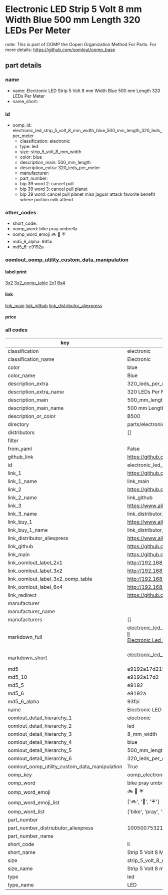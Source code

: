 # Electronic LED Strip 5 Volt 8 mm Width Blue 500 mm Length 320 LEDs Per Meter  

note: This is part of OOMP the Oopen Organization Method For Parts. For more details: https://github.com/oomlout/oomp_base

##  part details
  







### name
* name: Electronic LED Strip 5 Volt 8 mm Width Blue 500 mm Length 320 LEDs Per Meter
* name_short: 
### id
* oomp_id: electronic_led_strip_5_volt_8_mm_width_blue_500_mm_length_320_leds_per_meter
  * classification: electronic
  * type: led
  * size: strip_5_volt_8_mm_width
  * color: blue
  * description_main: 500_mm_length
  * description_extra: 320_leds_per_meter
  * manufacturer: 
  * part_number: 
  * bip 39 word 2: cancel pull
  * bip 39 word 3: cancel pull planet
  * bip 39 word: cancel pull planet miss jaguar attack favorite benefit where portion milk attend

### other_codes
* short_code: 
* oomp_word: bike pray umbrella
* oomp_word_emoji :bike: :pray: :umbrella:
* md5_6_alpha: 93fai
* md5_6: e9192a






### oomlout_oomp_utility_custom_data_manipulation
#### label print
[3x2](http://192.168.1.245:1112/?label=oomp%2093fai)
[3x2_oomp_table](http://192.168.1.108:1112/?label=oomp%2093fai)
[2x1](http://192.168.1.242:1112/?label=oomp%2093fai)
[6x4](http://192.168.1.55:1112/?label=oomp%2093fai)    

#### link

[link_main](https://github.com/oomlout/oomlout_oomp_version_1_messy/tree/main/parts/electronic_led_strip_5_volt_8_mm_width_blue_500_mm_length_320_leds_per_meter) [link_github](https://github.com/oomlout/oomlout_oomp_version_1_messy/tree/main/parts/electronic_led_strip_5_volt_8_mm_width_blue_500_mm_length_320_leds_per_meter) [link_distributor_aliexpress](https://www.aliexpress.com/item/1005007532172895.html)                            

#### price







### all codes 
| key | value |  
| --- | --- |  
| classification | electronic |  
| classification_name | Electronic |  
| color | blue |  
| color_name | Blue |  
| description_extra | 320_leds_per_meter |  
| description_extra_name | 320 LEDs Per Meter |  
| description_main | 500_mm_length |  
| description_main_name | 500 mm Length |  
| description_or_color | B500 |  
| directory | parts/electronic_led_strip_5_volt_8_mm_width_blue_500_mm_length_320_leds_per_meter |  
| distributors | [] |  
| filter |  |  
| from_yaml | False |  
| github_link | https://github.com/oomlout/oomlout_oomp_part_src/tree/main/parts/electronic_led_strip_5_volt_8_mm_width_blue_500_mm_length_320_leds_per_meter |  
| id | electronic_led_strip_5_volt_8_mm_width_blue_500_mm_length_320_leds_per_meter |  
| link_1 | https://github.com/oomlout/oomlout_oomp_version_1_messy/tree/main/parts/electronic_led_strip_5_volt_8_mm_width_blue_500_mm_length_320_leds_per_meter |  
| link_1_name | link_main |  
| link_2 | https://github.com/oomlout/oomlout_oomp_version_1_messy/tree/main/parts/electronic_led_strip_5_volt_8_mm_width_blue_500_mm_length_320_leds_per_meter |  
| link_2_name | link_github |  
| link_3 | https://www.aliexpress.com/item/1005007532172895.html |  
| link_3_name | link_distributor_aliexpress |  
| link_buy_1 | https://www.aliexpress.com/item/1005007532172895.html |  
| link_buy_1_name | link_distributor_aliexpress |  
| link_distributor_aliexpress | https://www.aliexpress.com/item/1005007532172895.html |  
| link_github | https://github.com/oomlout/oomlout_oomp_version_1_messy/tree/main/parts/electronic_led_strip_5_volt_8_mm_width_blue_500_mm_length_320_leds_per_meter |  
| link_main | https://github.com/oomlout/oomlout_oomp_version_1_messy/tree/main/parts/electronic_led_strip_5_volt_8_mm_width_blue_500_mm_length_320_leds_per_meter |  
| link_oomlout_label_2x1 | http://192.168.1.242:1112/?label=oomp%2093fai |  
| link_oomlout_label_3x2 | http://192.168.1.245:1112/?label=oomp%2093fai |  
| link_oomlout_label_3x2_oomp_table | http://192.168.1.108:1112/?label=oomp%2093fai |  
| link_oomlout_label_6x4 | http://192.168.1.55:1112/?label=oomp%2093fai |  
| link_redirect | https://github.com/oomlout/oomlout_oomp_version_1_messy/tree/main/parts/electronic_led_strip_5_volt_8_mm_width_blue_500_mm_length_320_leds_per_meter |  
| manufacturer |  |  
| manufacturer_name |  |  
| manufacturers | [] |  
| markdown_full | [electronic_led_strip_5_volt_8_mm_width_blue_500_mm_length_320_leds_per_meter](none)<br>[ll](none)<br>[Electronic Led Strip 5 Volt 8 Mm Width Blue 500 Mm Length 320 Leds Per Meter](none)<br><br> |  
| markdown_short | [electronic_led_strip_5_volt_8_mm_width_blue_500_mm_length_320_leds_per_meter](none)<br><br> |  
| md5 | e9192a17d2152a8039bb98dd4beb5109 |  
| md5_10 | e9192a17d2 |  
| md5_5 | e9192 |  
| md5_6 | e9192a |  
| md5_6_alpha | 93fai |  
| name | Electronic LED Strip 5 Volt 8 mm Width Blue 500 mm Length 320 LEDs Per Meter |  
| oomlout_detail_hierarchy_1 | electronic |  
| oomlout_detail_hierarchy_2 | led |  
| oomlout_detail_hierarchy_3 | 8_mm_width |  
| oomlout_detail_hierarchy_4 | blue |  
| oomlout_detail_hierarchy_5 | 500_mm_length |  
| oomlout_detail_hierarchy_6 | 320_leds_per_meter |  
| oomlout_oomp_utility_custom_data_manipulation | True |  
| oomp_key | oomp_electronic_led_strip_5_volt_8_mm_width_blue_500_mm_length_320_leds_per_meter |  
| oomp_word | bike pray umbrella |  
| oomp_word_emoji | :bike: :pray: :umbrella: |  
| oomp_word_emoji_list | [':bike:', ':pray:', ':umbrella:'] |  
| oomp_word_list | ['bike', 'pray', 'umbrella'] |  
| part_number |  |  
| part_number_distriubutor_aliexpress | 1005007532172895 |  
| part_number_name |  |  
| short_code | ll |  
| short_name | Strip 5 Volt 8 Mm Width Blue500 Mm Length Led |  
| size | strip_5_volt_8_mm_width |  
| size_name | Strip 5 Volt 8 mm Width |  
| type | led |  
| type_name | LED |  
